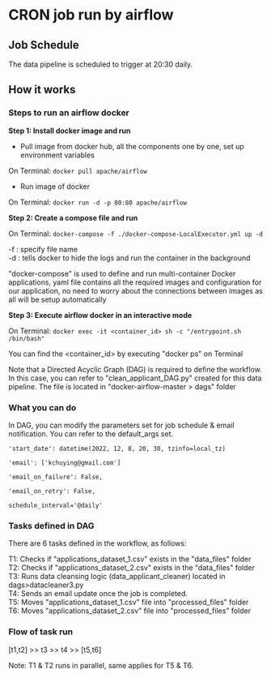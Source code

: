 # CRON job run by airflow

## Job Schedule
The data pipeline is scheduled to trigger at 20:30 daily.

## How it works

### Steps to run an airflow docker

**Step 1: Install docker image and run**

- Pull image from docker hub, all the components one by one, set up environment variables

On Terminal:
`docker pull apache/airflow`

- Run image of docker

On Terminal:
`docker run -d -p 80:80 apache/airflow`

**Step 2: Create a compose file and run**

On Terminal:
`docker-compose -f ./docker-compose-LocalExecutor.yml up -d`

>
-f : specify file name  
-d : tells docker to hide the logs and run the container in the background

"docker-compose" is used to define and run multi-container Docker applications, yaml file contains all the required images and configuration for our application, no need to worry about the connections between images as all will be setup automatically

**Step 3: Execute airflow docker in an interactive mode**

On Terminal:
`docker exec -it <container_id> sh -c "/entrypoint.sh /bin/bash"`

You can find the <container_id> by executing "docker ps" on Terminal

Note that a Directed Acyclic Graph (DAG) is required to define the workflow.
In this case, you can refer to "clean_applicant_DAG.py" created for this data pipeline.
The file is located in "docker-airflow-master > dags" folder

### What you can do
In DAG, you can modify the parameters set for job schedule & email notification.
You can refer to the default_args set.

`'start_date': datetime(2022, 12, 8, 20, 30, tzinfo=local_tz)`

`'email': ['kchuying@gmail.com']`

`'email_on_failure': False,`

`'email_on_retry': False,`

`schedule_interval='@daily'`

### Tasks defined in DAG
There are 6 tasks defined in the workflow, as follows:

>
T1: Checks if "applications_dataset_1.csv" exists in the "data_files" folder  
T2: Checks if "applications_dataset_2.csv" exists in the "data_files" folder  
T3: Runs data cleansing logic (data_applicant_cleaner) located in dags>datacleaner3.py  
T4: Sends an email update once the job is completed.  
T5: Moves "applications_dataset_1.csv" file into "processed_files" folder  
T6: Moves "applications_dataset_2.csv" file into "processed_files" folder  

### Flow of task run
[t1,t2] >> t3 >> t4 >> [t5,t6]

Note: T1 & T2 runs in parallel, same applies for T5 & T6.
